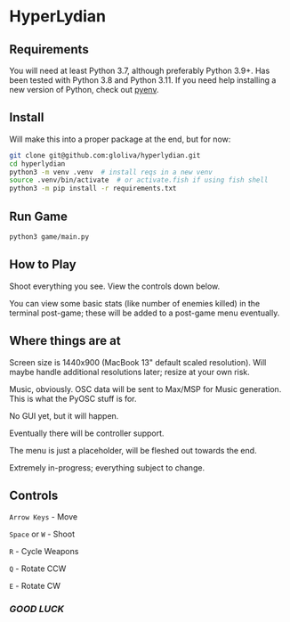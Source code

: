 # HyperLydian

## Requirements

You will need at least Python 3.7, although preferably Python 3.9+. Has been tested with Python 3.8 and Python 3.11. If you need help installing a new version of Python, check out [pyenv](https://github.com/pyenv/pyenv).

## Install

Will make this into a proper package at the end, but for now:

```bash
git clone git@github.com:gloliva/hyperlydian.git
cd hyperlydian
python3 -m venv .venv  # install reqs in a new venv
source .venv/bin/activate  # or activate.fish if using fish shell
python3 -m pip install -r requirements.txt
```

## Run Game

```bash
python3 game/main.py
```

## How to Play

Shoot everything you see. View the controls down below.

You can view some basic stats (like number of enemies killed) in the terminal post-game; these will be added to a post-game menu eventually.

## Where things are at

Screen size is 1440x900 (MacBook 13" default scaled resolution). Will maybe handle additional resolutions later; resize at your own risk.

Music, obviously. OSC data will be sent to Max/MSP for Music generation. This is what the PyOSC stuff is for.

No GUI yet, but it will happen.

Eventually there will be controller support.

The menu is just a placeholder, will be fleshed out towards the end.

Extremely in-progress; everything subject to change.

## Controls

`Arrow Keys` - Move

`Space` or `W` - Shoot

`R` - Cycle Weapons

`Q` - Rotate CCW

`E` - Rotate CW

### *GOOD LUCK*
